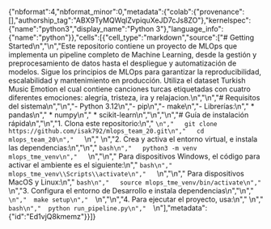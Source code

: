 {"nbformat":4,"nbformat_minor":0,"metadata":{"colab":{"provenance":[],"authorship_tag":"ABX9TyMQWqlZvpiquXeJD7cJs8ZO"},"kernelspec":{"name":"python3","display_name":"Python 3"},"language_info":{"name":"python"}},"cells":[{"cell_type":"markdown","source":["# Getting Started\n","\n","Este repositorio contiene un proyecto de MLOps que implementa un pipeline completo de Machine Learning, desde la gestión y preprocesamiento de datos hasta el despliegue y automatización de modelos. Sigue los principios de MLOps para garantizar la reproducibilidad, escalabilidad y mantenimiento en producción. Utiliza el dataset Turkish Music Emotion el cual contiene canciones turcas etiquetadas con cuatro diferentes emociones: alegría, tristeza, ira y relajacion.\n","\n","# Requisitos del sistema\n","\n","- Python 3.12\n","- pip\n","- make\n","- Librerías:\n","    * pandas\n","    * numpy\n","    * scikit-learn\n","\n","\n","# Guía de instalación rápida\n","\n","1. Clona este repositorio:\n","   ```\n","   git clone https://github.com/isak792/mlops_team_20.git\n","   cd mlops_team_20\n","   ```\n","   \n","2. Crea y activa el entorno virtual, e instala las dependencias:\n","\n","   ```bash\n","   python3 -m venv mlops_tme_venv\n","   ```\n","\n","   Para dispositivos Windows, el código para activar el ambiente es el siguiente:\n","   ```bash\n","   mlops_tme_venv\\Scripts\\activate\n","   ```\n","\n","   Para dispositivos MacOS y Linux:\n","   ```bash\n","   source mlops_tme_venv/bin/activate\n","   ```\n","3. Configura el entorno de Desarrollo e instala dependencias\n","\n","  ```\n","  make setup\n","  ```\n","\n","4. Para ejecutar el proyecto, usa:\n","  \n","  ```bash\n","  python run_pipeline.py\n","  ```\n"],"metadata":{"id":"Ed1vjQ8kmemz"}}]}